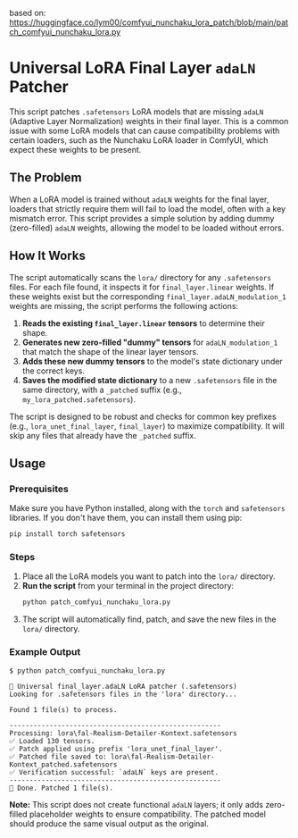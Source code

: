 based on: https://huggingface.co/lym00/comfyui_nunchaku_lora_patch/blob/main/patch_comfyui_nunchaku_lora.py

# Universal LoRA Final Layer `adaLN` Patcher

This script patches `.safetensors` LoRA models that are missing `adaLN` (Adaptive Layer Normalization) weights in their final layer. This is a common issue with some LoRA models that can cause compatibility problems with certain loaders, such as the Nunchaku LoRA loader in ComfyUI, which expect these weights to be present.

## The Problem

When a LoRA model is trained without `adaLN` weights for the final layer, loaders that strictly require them will fail to load the model, often with a key mismatch error. This script provides a simple solution by adding dummy (zero-filled) `adaLN` weights, allowing the model to be loaded without errors.

## How It Works

The script automatically scans the `lora/` directory for any `.safetensors` files. For each file found, it inspects it for `final_layer.linear` weights. If these weights exist but the corresponding `final_layer.adaLN_modulation_1` weights are missing, the script performs the following actions:

1.  **Reads the existing `final_layer.linear` tensors** to determine their shape.
2.  **Generates new zero-filled "dummy" tensors** for `adaLN_modulation_1` that match the shape of the linear layer tensors.
3.  **Adds these new dummy tensors** to the model's state dictionary under the correct keys.
4.  **Saves the modified state dictionary** to a new `.safetensors` file in the same directory, with a `_patched` suffix (e.g., `my_lora_patched.safetensors`).

The script is designed to be robust and checks for common key prefixes (e.g., `lora_unet_final_layer`, `final_layer`) to maximize compatibility. It will skip any files that already have the `_patched` suffix.

## Usage

### Prerequisites

Make sure you have Python installed, along with the `torch` and `safetensors` libraries. If you don't have them, you can install them using pip:

```sh
pip install torch safetensors
```

### Steps

1.  Place all the LoRA models you want to patch into the `lora/` directory.
2.  **Run the script** from your terminal in the project directory:
    ```sh
    python patch_comfyui_nunchaku_lora.py
    ```
3.  The script will automatically find, patch, and save the new files in the `lora/` directory.

### Example Output

```
$ python patch_comfyui_nunchaku_lora.py

🔄 Universal final_layer.adaLN LoRA patcher (.safetensors)
Looking for .safetensors files in the 'lora' directory...

Found 1 file(s) to process.

-----------------------------------------------------
Processing: lora\fal-Realism-Detailer-Kontext.safetensors
✅ Loaded 130 tensors.
✅ Patch applied using prefix 'lora_unet_final_layer'.
✅ Patched file saved to: lora\fal-Realism-Detailer-Kontext_patched.safetensors
✅ Verification successful: `adaLN` keys are present.
-----------------------------------------------------
🎉 Done. Patched 1 file(s).
```

**Note:** This script does not create functional `adaLN` layers; it only adds zero-filled placeholder weights to ensure compatibility. The patched model should produce the same visual output as the original.